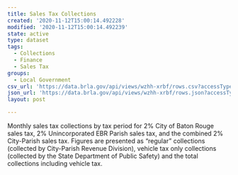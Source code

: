 ```yaml
---
title: Sales Tax Collections
created: '2020-11-12T15:00:14.492228'
modified: '2020-11-12T15:00:14.492239'
state: active
type: dataset
tags:
  - Collections
  - Finance
  - Sales Tax
groups:
  - Local Government
csv_url: 'https://data.brla.gov/api/views/wzhh-xrbf/rows.csv?accessType=DOWNLOAD'
json_url: 'https://data.brla.gov/api/views/wzhh-xrbf/rows.json?accessType=DOWNLOAD'
layout: post

---
```

Monthly sales tax collections by tax period for 2% City of Baton Rouge sales tax, 2% Unincorporated EBR Parish sales tax, and the combined 2% City-Parish sales tax.  Figures are presented as “regular” collections (collected by City-Parish Revenue Division), vehicle tax only collections (collected by the State Department of Public Safety) and the total collections including vehicle tax.

